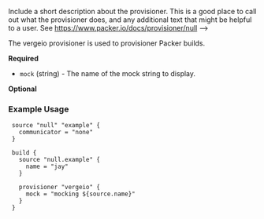 Include a short description about the provisioner. This is a good place
to call out what the provisioner does, and any additional text that might
be helpful to a user. See https://www.packer.io/docs/provisioner/null
-->

The vergeio provisioner is used to provisioner Packer builds.

<!-- Provisioner Configuration Fields -->

**Required**

- `mock` (string) - The name of the mock string to display.

<!--
  Optional Configuration Fields

  Configuration options that are not required or have reasonable defaults
  should be listed under the optionals section. Defaults values should be
  noted in the description of the field
-->

**Optional**

<!--
  A basic example on the usage of the provisioner. Multiple examples
  can be provided to highlight various configurations.

-->

### Example Usage

```hcl
 source "null" "example" {
   communicator = "none"
 }

 build {
   source "null.example" {
     name = "jay"
   }

   provisioner "vergeio" {
     mock = "mocking ${source.name}"
   }
 }
```
